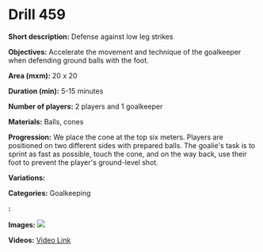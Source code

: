 # Drill 459

**Short description:**
Defense against low leg strikes

**Objectives:**
Accelerate the movement and technique of the goalkeeper when defending ground balls with the foot.

**Area (mxm):**
20 x 20

**Duration (min):**
5-15 minutes

**Number of players:**
2 players and 1 goalkeeper

**Materials:**
Balls, cones

**Progression:**
We place the cone at the top six meters. Players are positioned on two different sides with prepared balls. The goalie's task is to sprint as fast as possible, touch the cone, and on the way back, use their foot to prevent the player's ground-level shot.

**Variations:**


**Categories:**
Goalkeeping

**:**


**Images:**
![](https://www.coachingfutsal.com/\images\009de3e2e58706ec5a1b92afa5b501f93a93c49c2996db12ef734535797826299345129900cfcfe568300f537f27f1e4631b9dc884c84c3841e75fcd1735aefb4e29857fc3526.png)

**Videos:**
[Video Link](https://www.youtube.com/embed/vf7W2h_x-O4)


